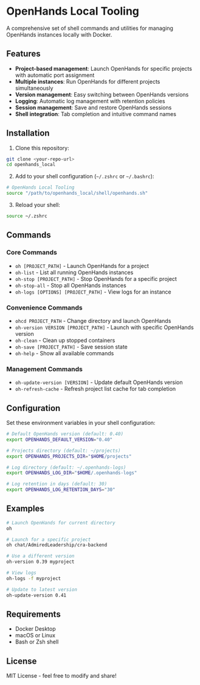 # OpenHands Local Tooling

A comprehensive set of shell commands and utilities for managing OpenHands instances locally with Docker.

## Features

- **Project-based management**: Launch OpenHands for specific projects with automatic port assignment
- **Multiple instances**: Run OpenHands for different projects simultaneously  
- **Version management**: Easy switching between OpenHands versions
- **Logging**: Automatic log management with retention policies
- **Session management**: Save and restore OpenHands sessions
- **Shell integration**: Tab completion and intuitive command names

## Installation

1. Clone this repository:
```bash
git clone <your-repo-url>
cd openhands_local
```

2. Add to your shell configuration (`~/.zshrc` or `~/.bashrc`):
```bash
# OpenHands Local Tooling
source "/path/to/openhands_local/shell/openhands.sh"
```

3. Reload your shell:
```bash
source ~/.zshrc
```

## Commands

### Core Commands
- `oh [PROJECT_PATH]` - Launch OpenHands for a project
- `oh-list` - List all running OpenHands instances  
- `oh-stop [PROJECT_PATH]` - Stop OpenHands for a specific project
- `oh-stop-all` - Stop all OpenHands instances
- `oh-logs [OPTIONS] [PROJECT_PATH]` - View logs for an instance

### Convenience Commands
- `ohcd PROJECT_PATH` - Change directory and launch OpenHands
- `oh-version VERSION [PROJECT_PATH]` - Launch with specific OpenHands version
- `oh-clean` - Clean up stopped containers
- `oh-save [PROJECT_PATH]` - Save session state
- `oh-help` - Show all available commands

### Management Commands
- `oh-update-version [VERSION]` - Update default OpenHands version
- `oh-refresh-cache` - Refresh project list cache for tab completion

## Configuration

Set these environment variables in your shell configuration:

```bash
# Default OpenHands version (default: 0.40)
export OPENHANDS_DEFAULT_VERSION="0.40"

# Projects directory (default: ~/projects)  
export OPENHANDS_PROJECTS_DIR="$HOME/projects"

# Log directory (default: ~/.openhands-logs)
export OPENHANDS_LOG_DIR="$HOME/.openhands-logs"

# Log retention in days (default: 30)
export OPENHANDS_LOG_RETENTION_DAYS="30"
```

## Examples

```bash
# Launch OpenHands for current directory
oh

# Launch for a specific project
oh chat/AdmiredLeadership/cra-backend

# Use a different version
oh-version 0.39 myproject

# View logs  
oh-logs -f myproject

# Update to latest version
oh-update-version 0.41
```

## Requirements

- Docker Desktop
- macOS or Linux
- Bash or Zsh shell

## License

MIT License - feel free to modify and share! 